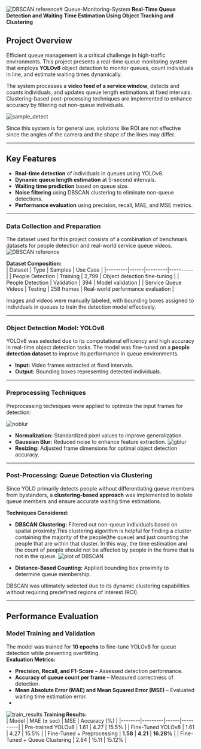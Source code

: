 ![DBSCAN reference](https://github.com/user-attachments/assets/ede33a20-6ae1-4f21-b620-8194d823c1c5)# Queue-Monitoring-System
**Real-Time Queue Detection and Waiting Time Estimation Using Object Tracking and Clustering**

## Project Overview  
Efficient queue management is a critical challenge in high-traffic environments. This project presents a real-time queue monitoring system that employs **YOLOv8** object detection to monitor queues, count individuals in line, and estimate waiting times dynamically.

The system processes a **video feed of a service window**, detects and counts individuals, and updates queue length estimations at fixed intervals. Clustering-based post-processing techniques are implemented to enhance accuracy by filtering out non-queue individuals.

![sample_detect](https://github.com/user-attachments/assets/1614f3a2-eb2e-4446-a5a6-1e763b3a8543)

Since this system is for general use, solutions like ROI are not effective since the angles of the camera and the shape of the lines may differ.

---

## Key Features  
- **Real-time detection** of individuals in queues using YOLOv8.  
- **Dynamic queue length estimation** at 5-second intervals.  
- **Waiting time prediction** based on queue size.  
- **Noise filtering** using DBSCAN clustering to eliminate non-queue detections.  
- **Performance evaluation** using precision, recall, MAE, and MSE metrics.  

---

### Data Collection and Preparation  
The dataset used for this project consists of a combination of benchmark datasets for people detection and real-world service queue videos.  
![DBSCAN reference](https://github.com/user-attachments/assets/1c28f252-cedd-406b-89a4-691726392208)

**Dataset Composition:**  
| Dataset | Type | Samples | Use Case |
|---------|------|---------|----------|
| People Detection | Training | 2,799 | Object detection fine-tuning |
| People Detection | Validation | 394 | Model validation |
| Service Queue Videos | Testing | 258 frames | Real-world performance evaluation |

Images and videos were manually labeled, with bounding boxes assigned to individuals in queues to train the detection model effectively.

---

### Object Detection Model: YOLOv8  
YOLOv8 was selected due to its computational efficiency and high accuracy in real-time object detection tasks. The model was fine-tuned on a **people detection dataset** to improve its performance in queue environments.  
- **Input:** Video frames extracted at fixed intervals.  
- **Output:** Bounding boxes representing detected individuals.  

---

### Preprocessing Techniques  
Preprocessing techniques were applied to optimize the input frames for detection:  

![noblur](https://github.com/user-attachments/assets/31e23002-c148-4f8f-aa15-b48b2a4bfba5)

- **Normalization:** Standardized pixel values to improve generalization.  
- **Gaussian Blur:** Reduced noise to enhance feature extraction.
![gblur](https://github.com/user-attachments/assets/ddd295f5-7983-4840-8a09-b133722400df)
- **Resizing:** Adjusted frame dimensions for optimal object detection accuracy.  

---

### Post-Processing: Queue Detection via Clustering  
Since YOLO primarily detects people without differentiating queue members from bystanders, a **clustering-based approach** was implemented to isolate queue members and ensure accurate waiting time estimations.  

**Techniques Considered:**  
- **DBSCAN Clustering:** Filtered out non-queue individuals based on spatial proximity.This clustering algorithm is helpful for finding a cluster containing the majority of the people(the queue) and just counting the people that are within that cluster. In this way, the time estimation and the count of people should not be affected by people in the frame that is not in the queue.
![plot of DBSCAN](https://github.com/user-attachments/assets/213f8df4-da1a-494e-b60b-0d2bcb085520)

- **Distance-Based Counting:** Applied bounding box proximity to determine queue membership.  

DBSCAN was ultimately selected due to its dynamic clustering capabilities without requiring predefined regions of interest (ROI).

---

## Performance Evaluation  

### Model Training and Validation  
The model was trained for **10 epochs** to fine-tune YOLOv8 for queue detection while preventing overfitting.  
**Evaluation Metrics:**  
- **Precision, Recall, and F1-Score** – Assessed detection performance.  
- **Accuracy of queue count per frame** – Measured correctness of detection.  
- **Mean Absolute Error (MAE) and Mean Squared Error (MSE)** – Evaluated waiting time estimation error.
- 
![train_results](https://github.com/user-attachments/assets/5e439684-4e19-4188-a9fc-094caa7b042b)
**Training Results:**  
| Model | MAE (± sec) | MSE | Accuracy (%) |
|--------|---------|------|----------|
| Pre-trained YOLOv8 | 1.61 | 4.27 | 15.5% |
| Fine-Tuned YOLOv8 | 1.61 | 4.27 | 15.5% |
| Fine-Tuned + Preprocessing | **1.58** | **4.21** | **16.28%** |
| Fine-Tuned + Queue Clustering | 2.84 | 15.11 | 15.12% |


